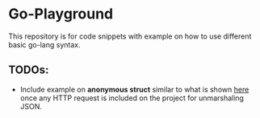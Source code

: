 # Go-Playground

This repository is for code snippets with example on how to use different basic go-lang syntax.

## TODOs:
- Include example on **anonymous struct** similar to what is shown [here](https://blog.boot.dev/golang/anonymous-structs-golang/) once any HTTP request is included on the project for unmarshaling JSON.